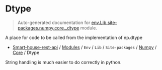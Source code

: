# Dtype

> Auto-generated documentation for [env.Lib.site-packages.numpy.core._dtype](..\..\..\..\..\..\env\Lib\site-packages\numpy\core\_dtype.py) module.

A place for code to be called from the implementation of np.dtype

- [Smart-house-rest-api](..\..\..\..\..\README.md#description) / [Modules](..\..\..\..\..\MODULES.md#smart-house-rest-api-modules) / `Env` / `Lib` / `Site-packages` / [Numpy](..\index.md#numpy) / [Core](index.md#core) / Dtype

String handling is much easier to do correctly in python.
